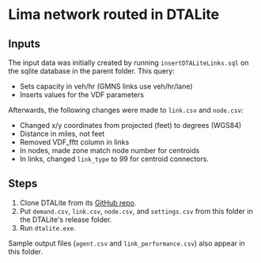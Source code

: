 # Lima network routed in DTALite

## Inputs
The input data was initially created by running `insertDTALiteLinks.sql` on the sqlite database in the parent folder. This query:
- Sets capacity in veh/hr  (GMNS links use veh/hr/lane)
- Inserts values for the VDF parameters

Afterwards, the following changes were made to `link.csv` and `node.csv`:

- Changed x/y coordinates from projected (feet) to degrees (WGS84)
- Distance in miles, not feet
- Removed VDF_fftt column in links
- In nodes, made zone match node number for centroids
- In links, changed `link_type` to 99 for centroid connectors.

## Steps
1. Clone DTALite from its [GitHub repo](https://github.com/asu-trans-ai-lab/DTALite).
2. Put `demand.csv`, `link.csv`, `node.csv`, and `settings.csv` from this folder in the DTALite's release folder.
3. Run `dtalite.exe`.

Sample output files (`agent.csv` and `link_performance.csv`) also appear in this folder. 
